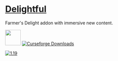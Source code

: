 # [Delightful](https://www.curseforge.com/minecraft/mc-mods/delightful)
Farmer's Delight addon with immersive new content.

<img src="https://onvoid.net/delightful/logo.png" height="50px" />

<a href="https://www.curseforge.com/minecraft/mc-mods/delightful">
  <img src="https://cf.way2muchnoise.eu/full_637529_downloads.svg" alt="Curseforge Downloads">
</a>

[![1.19](https://github.com/brdle/Delightful/actions/workflows/build-1.19.yml/badge.svg?branch=1.19)](https://github.com/brdle/Delightful/actions/workflows/build-1.19.yml)
